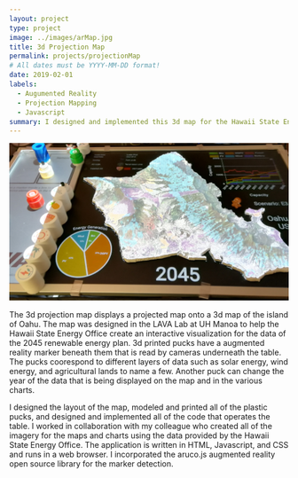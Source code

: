 ```yaml
---
layout: project
type: project
image: ../images/arMap.jpg
title: 3d Projection Map
permalink: projects/projectionMap
# All dates must be YYYY-MM-DD format!
date: 2019-02-01
labels:
  - Augumented Reality
  - Projection Mapping
  - Javascript
summary: I designed and implemented this 3d map for the Hawaii State Energy Office
---
```


  <img class="ui image" src="../images/table.jpg">


The 3d projection map displays a projected map onto a 3d map of the island of Oahu.  The map was designed in the LAVA Lab at UH Manoa to help the Hawaii State Energy Office create an interactive visualization for the data of the 2045 renewable energy plan.  3d printed pucks have a augmented reality marker beneath them that is read by cameras underneath the table.  The pucks coorespond to different layers of data such as solar energy, wind energy, and agricultural lands to name a few.  Another puck can change the year of the data that is being displayed on the map and in the various charts.

I designed the layout of the map, modeled and printed all of the plastic pucks, and designed and implemented all of the code that operates the table.  I worked in collaboration with my colleague who created all of the imagery for the maps and charts using the data provided by the Hawaii State Energy Office.  The application is written in HTML, Javascript, and CSS and runs in a web browser.  I incorporated the aruco.js augmented reality open source library for the marker detection.



